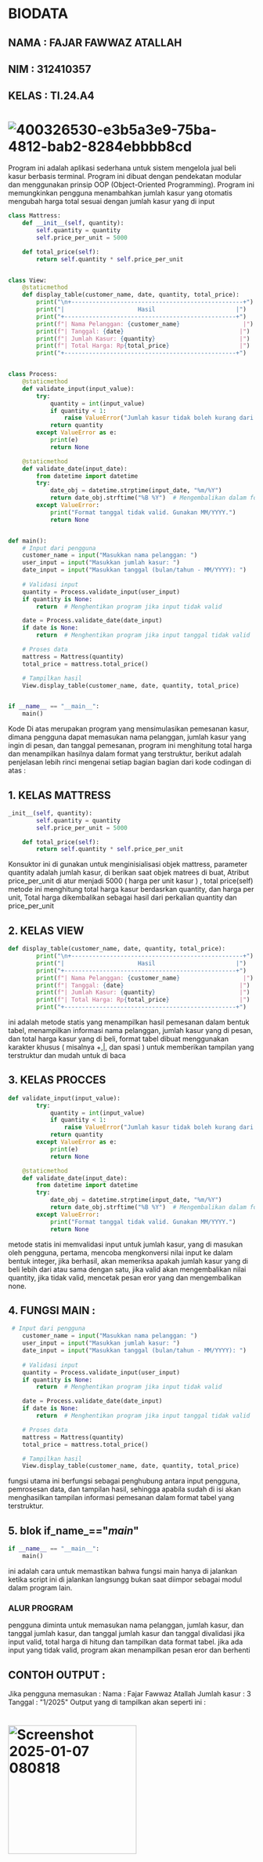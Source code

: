 # BIODATA
## NAMA : FAJAR FAWWAZ ATALLAH
## NIM : 312410357
## KELAS : TI.24.A4
# ![400326530-e3b5a3e9-75ba-4812-bab2-8284ebbbb8cd](https://github.com/user-attachments/assets/6091c2d7-6db9-48e3-9f1a-00421c2385b4)
Program ini adalah aplikasi sederhana untuk sistem mengelola jual beli kasur berbasis terminal. Program ini dibuat dengan pendekatan modular dan menggunakan prinsip OOP (Object-Oriented Programming). Program ini memungkinkan pengguna menambahkan jumlah kasur yang otomatis mengubah harga total sesuai dengan jumlah kasur yang di input
```PYTHON
class Mattress:
    def __init__(self, quantity):
        self.quantity = quantity
        self.price_per_unit = 5000

    def total_price(self):
        return self.quantity * self.price_per_unit


class View:
    @staticmethod
    def display_table(customer_name, date, quantity, total_price):
        print("\n+-------------------------------------------------+")
        print("|                     Hasil                       |")
        print("+-------------------------------------------------+")
        print(f"| Nama Pelanggan: {customer_name}                  |")
        print(f"| Tanggal: {date}                                 |")
        print(f"| Jumlah Kasur: {quantity}                        |")
        print(f"| Total Harga: Rp{total_price}                    |")
        print("+-------------------------------------------------+")


class Process:
    @staticmethod
    def validate_input(input_value):
        try:
            quantity = int(input_value)
            if quantity < 1:
                raise ValueError("Jumlah kasur tidak boleh kurang dari 1.")
            return quantity
        except ValueError as e:
            print(e)
            return None

    @staticmethod
    def validate_date(input_date):
        from datetime import datetime
        try:
            date_obj = datetime.strptime(input_date, "%m/%Y")
            return date_obj.strftime("%B %Y")  # Mengembalikan dalam format Bulan Tahun
        except ValueError:
            print("Format tanggal tidak valid. Gunakan MM/YYYY.")
            return None


def main():
    # Input dari pengguna
    customer_name = input("Masukkan nama pelanggan: ")
    user_input = input("Masukkan jumlah kasur: ")
    date_input = input("Masukkan tanggal (bulan/tahun - MM/YYYY): ")
    
    # Validasi input
    quantity = Process.validate_input(user_input)
    if quantity is None:
        return  # Menghentikan program jika input tidak valid

    date = Process.validate_date(date_input)
    if date is None:
        return  # Menghentikan program jika input tanggal tidak valid

    # Proses data
    mattress = Mattress(quantity)
    total_price = mattress.total_price()

    # Tampilkan hasil
    View.display_table(customer_name, date, quantity, total_price)


if __name__ == "__main__":
    main()
```
Kode Di atas merupakan program yang mensimulasikan pemesanan kasur, dimana pengguna dapat memasukan nama pelanggan, jumlah kasur yang ingin di pesan, dan tanggal pemesanan, program ini menghitung total harga dan menampilkan hasilnya dalam format yang terstruktur, berikut adalah penjelasan lebih rinci mengenai setiap bagian bagian dari kode codingan di atas : 

## 1. KELAS MATTRESS
```PYTHON
_init__(self, quantity):
        self.quantity = quantity
        self.price_per_unit = 5000

    def total_price(self):
        return self.quantity * self.price_per_unit
```
Konsuktor ini di gunakan untuk menginisialisasi objek mattress, parameter quantity adalah jumlah kasur, di berikan saat objek matrees di buat, Atribut  price_per_unit di atur menjadi 5000 ( harga per unit kasur ) , total price(self) metode ini menghitung total harga kasur berdasrkan quantity, dan harga per unit, Total harga dikembalikan sebagai hasil dari perkalian quantity dan price_per_unit
## 2. KELAS VIEW
```PYTHON
def display_table(customer_name, date, quantity, total_price):
        print("\n+-------------------------------------------------+")
        print("|                     Hasil                       |")
        print("+-------------------------------------------------+")
        print(f"| Nama Pelanggan: {customer_name}                  |")
        print(f"| Tanggal: {date}                                 |")
        print(f"| Jumlah Kasur: {quantity}                        |")
        print(f"| Total Harga: Rp{total_price}                    |")
        print("+-------------------------------------------------+")
```
ini adalah metode statis yang menampilkan hasil pemesanan dalam bentuk tabel, menampilkan informasi nama pelanggan, jumlah kasur yang di pesan, dan total harga kasur yang di beli, format tabel dibuat menggunakan karakter khusus ( misalnya +,|, dan spasi ) untuk memberikan tampilan yang terstruktur dan mudah untuk di baca
## 3. KELAS PROCCES
```python
def validate_input(input_value):
        try:
            quantity = int(input_value)
            if quantity < 1:
                raise ValueError("Jumlah kasur tidak boleh kurang dari 1.")
            return quantity
        except ValueError as e:
            print(e)
            return None

    @staticmethod
    def validate_date(input_date):
        from datetime import datetime
        try:
            date_obj = datetime.strptime(input_date, "%m/%Y")
            return date_obj.strftime("%B %Y")  # Mengembalikan dalam format Bulan Tahun
        except ValueError:
            print("Format tanggal tidak valid. Gunakan MM/YYYY.")
            return None
```
metode statis ini memvalidasi input untuk jumlah kasur, yang di masukan oleh pengguna, pertama, mencoba mengkonversi nilai input ke dalam bentuk integer, jika berhasil, akan memeriksa apakah jumlah kasur yang di beli lebih dari atau sama dengan satu, jika valid akan mengembalikan nilai quantity, jika tidak valid, mencetak pesan eror yang dan mengembalikan none. 
## 4. FUNGSI MAIN : 
```PYTHON
 # Input dari pengguna
    customer_name = input("Masukkan nama pelanggan: ")
    user_input = input("Masukkan jumlah kasur: ")
    date_input = input("Masukkan tanggal (bulan/tahun - MM/YYYY): ")
    
    # Validasi input
    quantity = Process.validate_input(user_input)
    if quantity is None:
        return  # Menghentikan program jika input tidak valid

    date = Process.validate_date(date_input)
    if date is None:
        return  # Menghentikan program jika input tanggal tidak valid

    # Proses data
    mattress = Mattress(quantity)
    total_price = mattress.total_price()

    # Tampilkan hasil
    View.display_table(customer_name, date, quantity, total_price)
```
fungsi utama ini berfungsi sebagai penghubung antara input pengguna, pemrosesan data, dan tampilan hasil, sehingga apabila sudah di isi akan menghasilkan tampilan informasi pemesanan dalam format tabel yang terstruktur. 
## 5. blok if_name_=="_main_"
```python
if __name__ == "__main__":
    main()
```
ini adalah cara untuk memastikan bahwa fungsi main hanya di jalankan ketika script ini di jalankan langsungg bukan saat diimpor sebagai modul dalam program lain.

### ALUR PROGRAM 
pengguna diminta untuk memasukan nama pelanggan, jumlah kasur, dan tanggal
jumlah kasur, dan tanggal 
jumlah kasur dan tanggal divalidasi
jika input valid, total harga di hitung dan tampilkan data format tabel. jika ada input yang tidak valid, program akan menampilkan pesan eror dan berhenti 

## CONTOH OUTPUT : 
Jika pengguna memasukan : 
Nama : Fajar Fawwaz Atallah
Jumlah kasur : 3
Tanggal : "1/2025" 
Output yang di tampilkan akan seperti ini : 
# <img width="262" alt="Screenshot 2025-01-07 080818" src="https://github.com/user-attachments/assets/23e29d74-41f2-4308-b39a-2eac8abeb6ee" />

